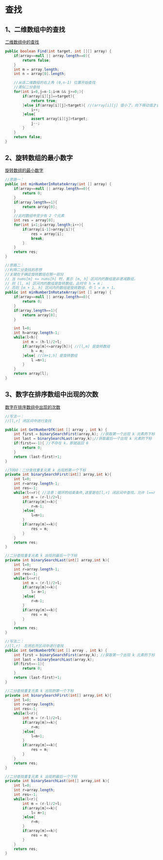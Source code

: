 # 查找



## 1、二维数组中的查找

[二维数组中的查找](https://www.nowcoder.com/practice/abc3fe2ce8e146608e868a70efebf62e?tpId=13&tqId=11154&tPage=1&rp=1&ru=/ta/coding-interviews&qru=/ta/coding-interviews/question-ranking)

```java
public boolean Find(int target, int [][] array) {
    if(array==null || array.length==0){
        return false;
    }
    int m = array.length;
    int n = array[0].length;

    //从该二维数组的右上角 (0,n-1) 位置开始查找
    //类似二分查找
    for(int i=0,j=n-1;i<m && j>=0;){
        if(array[i][j]==target){
            return true;
        }else if(array[i][j]<target){ //(array[i][j] 值小了，向下移动值才会变大
            i++;
        }else{
            assert array[i][j]>target;
            j--;
        }
    }
    return false;
}
```



## 2、旋转数组的最小数字

[旋转数组的最小数字](https://www.nowcoder.com/practice/9f3231a991af4f55b95579b44b7a01ba?tpId=13&tqId=11159&tPage=1&rp=1&ru=/ta/coding-interviews&qru=/ta/coding-interviews/question-ranking)

```java
//思路一：
public int minNumberInRotateArray(int [] array) {
    if(array==null || array.length==0){
        return 0;
    }
    if(array.length==1){
        return array[0];
    }
    //此时数组中至少有 2 个元素
    int res = array[0];
    for(int i=1;i<array.length;i++){
        if(array[i-1]>array[i]){
            res = array[i];
            break;
        }
    }
    return res;
}
```

```java
//思路二：
//利用二分查找的思想
//关键在于确定旋转数组在那一部分
// 当 nums[m] <= nums[h] 时，表示 [m, h] 区间内的数组是非递减数组，
// 则 [l, m] 区间内的数组是旋转数组，此时令 h = m；
// 否则 [m + 1, h] 区间内的数组是旋转数组，令 l = m + 1。
public int minNumberInRotateArray(int [] array) {
    if(array==null || array.length==0){
        return 0;
    }
    if(array.length==1){
        return array[0];
    }

    int l=0;
    int h=array.length-1;
    while(l<h){
        int m = (h-l)/2+l;
        if(array[m]<=array[h]){ //[l,m] 是旋转数组
            h = m;
        }else{ //[m+1,h] 是旋转数组
            l =m+1;
        }
    }
    return array[l];
}
```



## 3、数字在排序数组中出现的次数

[数字在排序数组中出现的次数](https://www.nowcoder.com/practice/70610bf967994b22bb1c26f9ae901fa2?tpId=13&tqId=11190&tPage=1&rp=1&ru=/ta/coding-interviews&qru=/ta/coding-interviews/question-ranking)

```java
//写法一：
//[l,r] 闭区间中进行查找

public int GetNumberOfK(int [] array , int k) {
    int first = binarySearchFirst(array,k); //获取第一个出现 k 元素的下标
    int last = binarySearchLast(array,k);//获取最后一个出现 k 元素的下标
    if(first==-1){ //不存在 k，那就返回 0
        return 0;
    }
    return (last-first)+1;
}

//TODO：二分查找重复元素 k 出现的第一个下标
private int binarySearchFirst(int[] array,int k){
    int l=0;
    int r=array.length-1;
    int res=-1;
    while(l<=r){ //注意：循环的结束条件,这里是在[l,r] 闭区间中查找，允许 l==r
        int m = (r-l)/2+l;
        if(array[m]>=k){
            r=m-1;
        }else{
            l=m+1;
        }
        if(array[m]==k){
            res = m;
        }
    }
    return res;
}

//二分查找重复元素 k 出现的最后一个下标
private int binarySearchLast(int[] array,int k){
    int l=0;
    int r=array.length-1;
    int res=-1;
    while(l<=r){
        int m = (r-l)/2+l;
        if(array[m]<=k){
            l= m+1;
        }else{
            r=m-1;
        }
        if(array[m]==k){
            res = m;
        }
    }
    return res;
}
```

```java
//写法二：
//[l,r） 左闭右开区间中进行查找
public int GetNumberOfK(int [] array , int k) {
    int first = binarySearchFirst(array,k); //获取第一个出现 k 元素的下标
    int last = binarySearchLast(array,k);
    if(first==-1){
        return 0;
    }
    return (last-first)+1;
}

//二分查找重复元素 k 出现的第一个下标
private int binarySearchFirst(int[] array,int k){
    int l=0;
    int r=array.length;
    int res=-1;
    while(l<r){
        int m = (r-l)/2+l;
        if(array[m]>=k){
            r=m;
        }else{
            l=m+1;
        }
        if(array[m]==k){
            res = m;
        }
    }
    return res;
}

//二分查找重复元素 k 出现的最后一个下标
private int binarySearchLast(int[] array,int k){
    int l=0;
    int r=array.length;
    int res=-1;
    while(l<r){
        int m = (r-l)/2+l;
        if(array[m]<=k){
            l= m+1;
        }else{
            r=m;
        }
        if(array[m]==k){
            res = m;
        }
    }
    return res;
}
```

